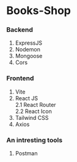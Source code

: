 # Books-Shop

### Backend  

1. ExpressJS
2. Nodemon  
3. Mongoose  
4. Cors

### Frontend 

1. Vite  
2. React JS  
        2.1  React Router  
        2.2  React Icon
3. Tailwind CSS  
4. Axios

### An intresting tools

1. Postman  